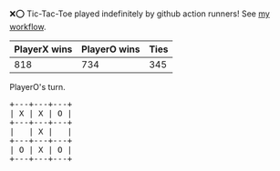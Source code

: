 :x::o: Tic-Tac-Toe played indefinitely by github action runners! See [my workflow](.github/workflows/play.yaml).

|PlayerX wins|PlayerO wins|Ties|
|-|-|-|
|818|734|345|

PlayerO's turn.

<pre>
+---+---+---+
| X | X | O |
+---+---+---+
|   | X |   |
+---+---+---+
| O | X | O |
+---+---+---+
</pre>